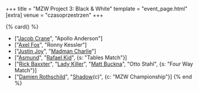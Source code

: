 +++
title = "MZW Project 3: Black & White"
template = "event_page.html"
[extra]
venue = "czasoprzestrzen"
+++

{% card() %}
- ["[Jacob Crane](@/w/jacob-crane.md)", "Apollo Anderson"]
- ["[Axel Fox](@/w/axel-fox.md)", "Ronny Kessler"]
- ["[Justin Joy](@/w/justin-joy.md)", "[Madman Charlie](@/w/madman-charlie.md)"]
- ["[Asmund](@/w/asmund.md)", "[Rafael Kid](@/w/rafael-kid.md)", {s: "Tables Match"}]
- ["[Rick Baxxter](@/w/rick-baxxter.md)", "[Lady Killer](@/w/boro.md)", "[Matt Buckna](@/w/matt-buckna.md)",
  "Otto Stahl", {s: "Four Way Match"}]
- ["[Damien Rothschild](@/w/damien-rothschild.md)", "[Shadow](@/w/shadow.md)(c)",
  {c: "MZW Championship"}]
{% end %}

